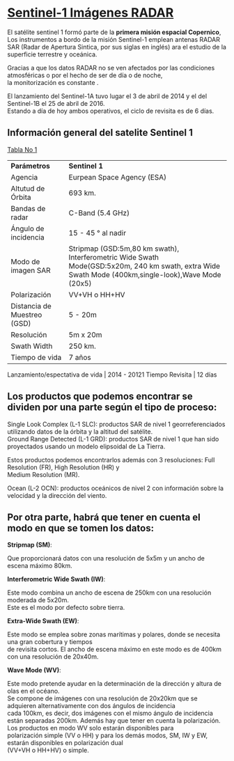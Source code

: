 # [Sentinel-1  Imágenes RADAR](http://www.inta.es/opencms/export/sites/default/INTA/es/blogs/copernicus/BlogEntry_1507278650016/)

El satélite sentinel 1 formó parte de la **primera misión espacial Copernico**, Los instrumentos a bordo de la misión Sentinel-1 emplean antenas RADAR SAR (Radar de Apertura Sintica, por sus siglas en inglés) ara el estudio de la superficie terrestre y oceánica. 


Gracias a que los datos RADAR no se ven afectados por las condiciones atmosféricas o por el hecho de ser de día o de noche,   
la monitorización es constante .

El lanzamiento del Sentinel-1A tuvo lugar el 3 de abril de 2014 y el del Sentinel-1B el 25 de abril de 2016.  
Estando a día de hoy ambos operativos, el ciclo de revisita es de 6 días.

## Información general del satelite Sentinel 1

[Tabla No 1](http://geocento.es/galeria-de-satelites-para-buscar-y-adquirir-imagenes/satelite-imagenes-sentinel-1/)


|     |     |
|---|---|
**Parámetros** | **Sentinel 1**
Agencia | Eurpean Space Agency (ESA)
Altutud de Órbita | 693 km.
Bandas de radar | C-Band (5.4 GHz)
Ángulo de incidencia | 15 - 45 ° al nadir
Modo de imagen SAR | Stripmap (GSD:5m,80 km swath), Interferometric Wide Swath Mode(GSD:5x20m, 240 km swath, extra Wide Swath Mode (400km,single-look),Wave Mode (20x5)
Polarización | VV+VH o HH+HV
Distancia de Muestreo (GSD)| 5 - 20m
Resolución | 5m x 20m
Swath Width | 250 km.
Tiempo de vida | 7 años

Lanzamiento/espectativa de vida | 2014 - 20121
Tiempo Revisita | 12 días



## Los productos que podemos encontrar se dividen por una parte según el tipo de proceso:



Single Look Complex (L-1 SLC): productos SAR de nivel 1 georreferenciados utilizando datos de la órbita y la altitud del satélite.  
Ground Range Detected (L-1 GRD): productos SAR de nivel 1 que han sido proyectados usando un modelo elipsoidal de La Tierra.  


Estos productos podemos encontrarlos además con 3 resoluciones: Full Resolution (FR), High Resolution (HR) y  
Medium Resolution (MR).


Ocean (L-2 OCN): productos oceánicos de nivel 2 con información sobre la velocidad y la dirección del viento. 


## Por otra parte, habrá que tener en cuenta el modo en que se tomen los datos: 



**Stripmap (SM)**:

Que proporcionará datos con una resolución de 5x5m y un ancho de escena máximo 80km.


**Interferometric Wide Swath (IW)**:

Este modo combina un ancho de escena de 250km con una resolución moderada de 5x20m.  
Este es el modo por defecto sobre tierra.  


**Extra-Wide Swath (EW)**:

Este modo se emplea sobre zonas marítimas y polares, donde se necesita una gran cobertura y tiempos  
de revisita cortos. El ancho de escena máximo en este modo es de 400km con una resolución de 20x40m.  

**Wave Mode (WV)**:

Este modo pretende ayudar en la determinación de la dirección y altura de olas en el océano.  
Se compone de imágenes con una resolución de 20x20km que se adquieren alternativamente con dos ángulos de incidencia   
cada 100km, es decir, dos imágenes con el mismo ángulo de incidencia están separadas 200km. 
Además hay que tener en cuenta la polarización. Los productos en modo WV solo estarán disponibles para  
polarización simple (VV o HH) y para los demás modos, SM, IW y EW, estarán disponibles en polarización dual   
(VV+VH o HH+HV) o simple.
